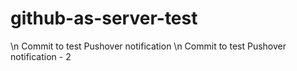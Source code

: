 # github-as-server-test
\n Commit to test Pushover notification
\n Commit to test Pushover notification - 2
